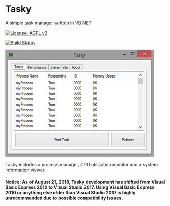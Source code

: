 # Tasky
A simple task manager written in VB.NET

[![License: AGPL v3](https://img.shields.io/badge/License-AGPL%20v3-blue.svg)](https://www.gnu.org/licenses/agpl-3.0)

[![Build Status](https://api.travis-ci.com/ejj28/tasky.svg?branch=master)](https://travis-ci.com/ejj28/tasky)


![alt text](https://github.com/ejj28/tasky/blob/master/screenshots/Tasky1.png "Tasky")

Tasky includes a process manager, CPU utilization monitor and a system information viewer.

#### Notice: As of August 21, 2018, Tasky development has shifted from Visual Basic Express 2010 to Visual Studio 2017. Using Visual Basic Express 2010 or anything else older than Visual Studio 2017 is highly unrecommended due to possible compatibility issues.
